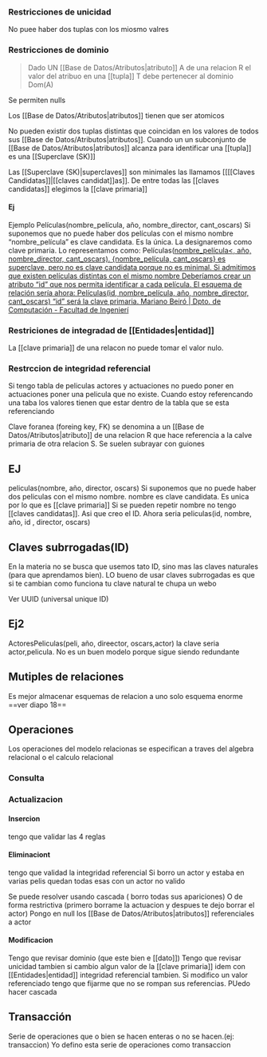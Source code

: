 ### Restricciones de unicidad 
No puee haber dos tuplas con los miosmo valres

### Restricciones de dominio
> Dado UN [[Base de Datos/Atributos|atributo]] A de una relacion R el valor del atribuo en una [[tupla]] T debe pertenecer al dominio Dom(A)

Se permiten nulls

Los [[Base de Datos/Atributos|atributos]] tienen que ser atomicos

No pueden existir dos tuplas distintas que coincidan en los valores de todos sus [[Base de Datos/Atributos|atributos]].
Cuando un un subconjunto de [[Base de Datos/Atributos|atributos]] alcanza para identificar una [[tupla]] es una [[Superclave (SK)]]

Las [[Superclave (SK)|superclaves]] son minimales las llamamos [[[[Claves Candidatas]]|[[claves candidat]]as]]. 
De entre todas las [[claves candidatas]] elegimos la [[clave primaria]]

#### Ej
Ejemplo Películas(nombre_película, año, nombre_director, cant_oscars) 
Si suponemos que no puede haber dos películas con el mismo nombre “nombre_película” es clave candidata. Es la única. 
La designaremos como clave primaria. Lo representamos como: Películas(<ins>nombre_película<, año, nombre_director, cant_oscars). {nombre_película, cant_oscars} es superclave, pero no es clave candidata porque no es minimal. Si admitimos que existen películas distintas con el mismo nombre Deberíamos crear un atributo “id” que nos permita identificar a cada película. El esquema de relación sería ahora: Películas(id, nombre_película, año, nombre_director, cant_oscars) “id” será la clave primaria. Mariano Beiró | Dpto. de Computación - Facultad de Ingenierí
### Restriciones de integradad de [[Entidades|entidad]] 
La [[clave primaria]] de una relacon no puede tomar el valor nulo.


### Restrccion de integridad referencial
Si tengo tabla de peliculas actores y actuaciones no puedo poner en actuaciones poner una pelicula que no existe. Cuando estoy referencando una taba los valores tienen que estar dentro de la tabla que se esta referenciando

Clave foranea (foreing key, FK) se denomina a un [[Base de Datos/Atributos|atributo]] de una relacion R que hace referencia a la calve primaria de otra relacion S. Se suelen subrayar con guiones
## EJ
peliculas(nombre, año, director, oscars)
Si suponemos que no puede haber dos peliculas con el mismo nombre. nombre es clave candidata. Es unica por lo que es [[clave primaria]]
Si se pueden repetir nombre no tengo [[claves candidatas]]. Asi que creo el ID.
Ahora seria peliculas(id, nombre, año, id , director, oscars)

## Claves subrrogadas(ID)
En la materia no se busca que usemos tato ID, sino mas las claves naturales (para que aprendamos bien).
LO bueno de usar claves subrrogadas es que si te cambian como funciona tu clave natural te chupa un webo

Ver UUID (universal unique ID)

## Ej2
ActoresPeliculas(peli, año, direector, oscars,actor)
la clave seria actor,pelicula.
No es un buen modelo porque sigue siendo redundante

## Mutiples de relaciones
Es mejor almacenar esquemas de relacion a uno solo esquema enorme
==ver diapo 18==



## Operaciones 

Los operaciones del modelo relacionas se especifican a traves del algebra relacional o el calculo relacional

### Consulta 
### Actualizacion

#### Insercion
tengo que validar las 4 reglas
#### Eliminaciont
tengo que validad la integridad referencial
Si borro un actor y estaba en varias pelis quedan todas esas con un actor no valido 

Se puede resolver usando cascada ( borro todas sus apariciones)
O de forma restrictiva (primero borrame la actuacion y despues te dejo borrar el actor)
Pongo en null los [[Base de Datos/Atributos|atributos]] referenciales a actor


#### Modificacion 
Tengo que revisar dominio (que este bien e [[dato]])
Tengo que revisar unicidad tambien si cambio algun valor de la [[clave primaria]]
idem con [[Entidades|entidad]]
integridad referencial tambien. Si modifico un valor referenciado tengo que fijarme que no se rompan sus referencias. PUedo hacer cascada


## Transacción
Serie de operaciones que o bien se hacen enteras o no se hacen.(ej: transaccion)
Yo defino esta serie de operaciones como transaccion
